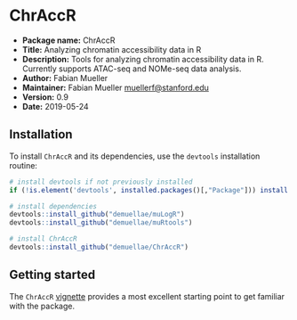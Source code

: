# ChrAccR
* __Package name:__ ChrAccR
* __Title:__ Analyzing chromatin accessibility data in R
* __Description:__ Tools for analyzing chromatin accessibility data in R. Currently supports ATAC-seq and NOMe-seq data analysis.
* __Author:__ Fabian Mueller
* __Maintainer:__ Fabian Mueller <muellerf@stanford.edu>
* __Version:__ 0.9
* __Date:__ 2019-05-24


## Installation

To install `ChrAccR` and its dependencies, use the `devtools` installation routine:

```r
# install devtools if not previously installed
if (!is.element('devtools', installed.packages()[,"Package"])) install.packages('devtools')

# install dependencies
devtools::install_github("demuellae/muLogR")
devtools::install_github("demuellae/muRtools")

# install ChrAccR
devtools::install_github("demuellae/ChrAccR")
```

## Getting started

The `ChrAccR` [vignette](https://muellerf.s3.amazonaws.com/data/ChrAccR/vignette/overview.html) provides a most excellent starting point to get familiar with the package.
